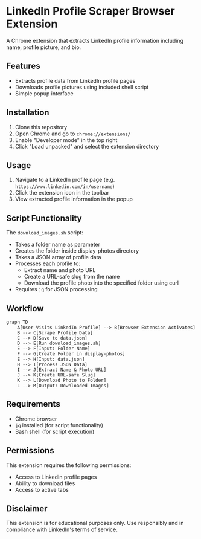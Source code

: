 # LinkedIn Profile Scraper Browser Extension

A Chrome extension that extracts LinkedIn profile information including name, profile picture, and bio.

## Features
- Extracts profile data from LinkedIn profile pages
- Downloads profile pictures using included shell script
- Simple popup interface

## Installation
1. Clone this repository
2. Open Chrome and go to `chrome://extensions/`
3. Enable "Developer mode" in the top right
4. Click "Load unpacked" and select the extension directory

## Usage
1. Navigate to a LinkedIn profile page (e.g. `https://www.linkedin.com/in/username`)
2. Click the extension icon in the toolbar
3. View extracted profile information in the popup

## Script Functionality
The `download_images.sh` script:
- Takes a folder name as parameter
- Creates the folder inside display-photos directory
- Takes a JSON array of profile data
- Processes each profile to:
  - Extract name and photo URL
  - Create a URL-safe slug from the name
  - Download the profile photo into the specified folder using curl
- Requires `jq` for JSON processing

## Workflow

```mermaid
graph TD
    A[User Visits LinkedIn Profile] --> B[Browser Extension Activates]
    B --> C[Scrape Profile Data]
    C --> D[Save to data.json]
    D --> E[Run download_images.sh]
    E --> F[Input: Folder Name]
    F --> G[Create Folder in display-photos]
    E --> H[Input: data.json]
    H --> I[Process JSON Data]
    I --> J[Extract Name & Photo URL]
    J --> K[Create URL-safe Slug]
    K --> L[Download Photo to Folder]
    L --> M[Output: Downloaded Images]
```

## Requirements
- Chrome browser
- `jq` installed (for script functionality)
- Bash shell (for script execution)

## Permissions
This extension requires the following permissions:
- Access to LinkedIn profile pages
- Ability to download files
- Access to active tabs

## Disclaimer
This extension is for educational purposes only. Use responsibly and in compliance with LinkedIn's terms of service.